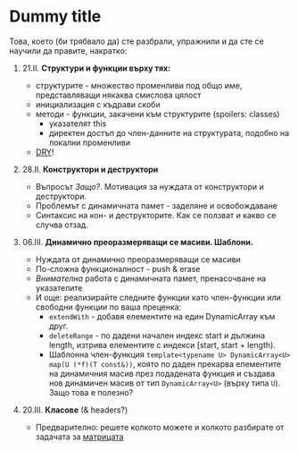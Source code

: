 # Dummy title
Това, което (би трябвало да) сте разбрали, упражнили и да сте се научили да правите, накратко:

1. 21.II. **Структури и функции върху тях:**
    - структурите - множество променливи под общо име, представляващи някаква смислова цялост
    - инициализация с къдрави скоби
    - методи - функции, закачени към структурите (spoilers: classes)
        - указателят this
        - директен достъп до член-данните на структурата, подобно на локални променливи
    - [DRY](https://en.wikipedia.org/wiki/Don%27t_repeat_yourself)!

2. 28.II. **Конструктори и деструктори**
    - Въпросът _Защо?_. Мотивация за нуждата от конструктори и деструктори.
    - Проблемът с динамичната памет - заделяне и освобождаване
    - Синтаксис на кон- и деструкторите. Как се ползват и какво се случва отзад.

3. 06.III. **Динамично преоразмеряващи се масиви. Шаблони.**
    - Нуждата от динамично преоразмеряващи се масиви
    - По-сложна функционалност - push & erase
    - _Внимателна_ работа с динамичната памет, пренасочване на указателите
    - И още: реализирайте следните функции като член-функции или свободни функции по ваша преценка:
        - `extendWith` - добавя елементите на един DynamicArray към друг.
        - `deleteRange` - по дадени начален индекс start и дължина length, изтрива елементите с индекси [start, start + length).
        - Шаблонна член-функция `template<typename U> DynamicArray<U> map(U (*f)(T const&))`, която по даден прекарва елементите на динамичния масив през подадената функция и създава нов динамичен масив от тип `DynamicArray<U>` (върху типа `U`). Защо това е полезно?

4. 20.III. **Класове** (& headers?)
    - Предварително: решете колкото можете и колкото разбирате от задачата за [матрицата](./sources/README.md)
